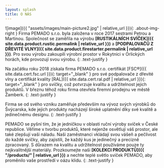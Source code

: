 ```yaml
---
layout: splash
title: O NÁS
---
```


![image]({{ "assets/images/main-picture2.jpg" | relative_url }}){: .about-img-right }
Firma PEMADO s.r.o. byla založena v roce 2017 sestrami Petrou a Martinou.
Společnost se zaměřila na výrobu **[RUSTIKÁLNÍCH SVÍČEK]({{ site.data.product.rustic.permalink | relative_url }})**
a **[PODPALOVAČŮ Z DŘEVITÉ VLNY]({{ site.data.product.firestarter.permalink | relative_url }})**.
Pro svou výrobu zakoupili výrobní prostor v Rokytnici v Orlických horách, kde provozují svou výrobu.
{: .text-justify }


Na začátku roku 2018 získala firma PEMADO s.r.o. certifikát [FSC®]({{ site.data.cert.fsc.url }}){: target="_blank" } pro své podpalovače z dřevité vlny a certifikát kvality [RAL]({{ site.data.cert.ral.pdf | relative_url }}){: target="_blank" } pro svíčky, což potvrzuje kvalitu a udržitelnost jejich produktů. V březnu téhož roku firma otevřela firemní prodejnu ve městě Žamberk.
{: .text-justify }

Firma se od svého vzniku zaměřuje především na vývoz svých výrobků do Švýcarska, kde jejich produkty nacházejí široké uplatnění díky své kvalitě a jedinečnému designu.
{: .text-justify }

PEMADO se pyšní tím, že je jedničkou v oblasti ruční výroby svíček v České republice. Věříme v tvorbu produktů, které nejenže osvětlují váš prostor, ale také zlepšují vaši náladu. Naši zaměstnanci vkládají svou vášeň a pečlivost do každé svíčky, aby zajistili, že každý kus je jedinečný a precizně zpracovaný. S důrazem na kvalitu a udržitelnost používáme pouze ty nejkvalitnější materiály. Prozkoumejte naši **[KOLEKCI PRODUKTŮ]({{ "/products/" | relative_url }})** a nechte teplé světlo svíček PEMADO, aby proměnilo vaše prostředí v oázu klidu.
{: .text-justify }
